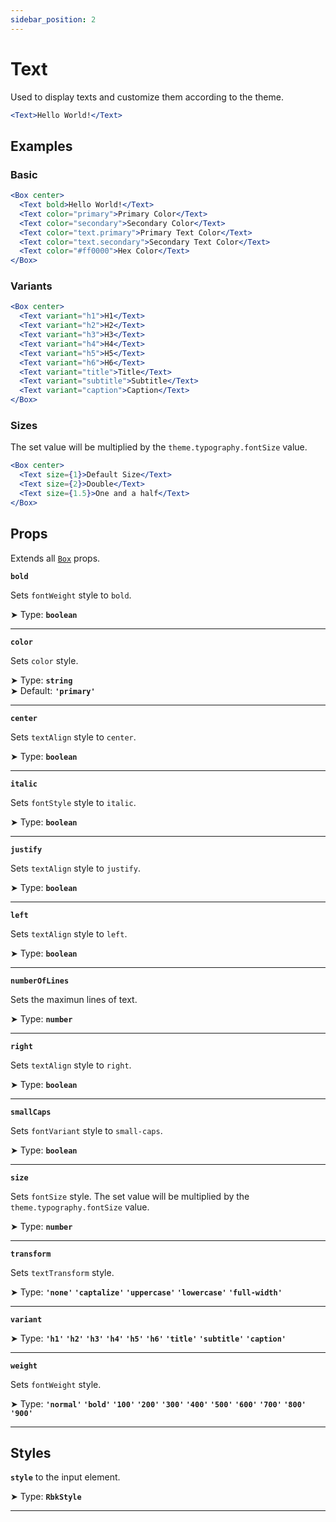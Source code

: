 ```yaml
---
sidebar_position: 2
---
```


# Text

Used to display texts and customize them according to the theme.

```jsx live
<Text>Hello World!</Text>
```

## Examples

### Basic

```jsx live
<Box center>
  <Text bold>Hello World!</Text>
  <Text color="primary">Primary Color</Text>
  <Text color="secondary">Secondary Color</Text>
  <Text color="text.primary">Primary Text Color</Text>
  <Text color="text.secondary">Secondary Text Color</Text>
  <Text color="#ff0000">Hex Color</Text>
</Box>
```

### Variants

```jsx live
<Box center>
  <Text variant="h1">H1</Text>
  <Text variant="h2">H2</Text>
  <Text variant="h3">H3</Text>
  <Text variant="h4">H4</Text>
  <Text variant="h5">H5</Text>
  <Text variant="h6">H6</Text>
  <Text variant="title">Title</Text>
  <Text variant="subtitle">Subtitle</Text>
  <Text variant="caption">Caption</Text>
</Box>
```

### Sizes

The set value will be multiplied by the `theme.typography.fontSize` value.

```jsx live
<Box center>
  <Text size={1}>Default Size</Text>
  <Text size={2}>Double</Text>
  <Text size={1.5}>One and a half</Text>
</Box>
```

## Props

Extends all [`Box`](/docs/components/core/box) props.

**`bold`**

Sets `fontWeight` style to `bold`.

➤ Type: **`boolean`** <br/>

---

**`color`**

Sets `color` style.

➤ Type: **`string`** <br/>
➤ Default: **`'primary'`** <br/>

---

**`center`**

Sets `textAlign` style to `center`.

➤ Type: **`boolean`** <br/>

---

**`italic`**

Sets `fontStyle` style to `italic`.

➤ Type: **`boolean`** <br/>

---

**`justify`**

Sets `textAlign` style to `justify`.

➤ Type: **`boolean`** <br/>

---

**`left`**

Sets `textAlign` style to `left`.

➤ Type: **`boolean`** <br/>

---

**`numberOfLines`**

Sets the maximun lines of text.

➤ Type: **`number`** <br/>

---

**`right`**

Sets `textAlign` style to `right`.

➤ Type: **`boolean`** <br/>

---

**`smallCaps`**

Sets `fontVariant` style to `small-caps`.

➤ Type: **`boolean`** <br/>

---

**`size`**

Sets `fontSize` style. The set value will be multiplied by the `theme.typography.fontSize` value.

➤ Type: **`number`** <br/>

---

**`transform`**

Sets `textTransform` style.

➤ Type: **`'none'` `'captalize'` `'uppercase'` `'lowercase'` `'full-width'`** <br/>

---

**`variant`**

➤ Type: **`'h1'` `'h2'` `'h3'` `'h4'` `'h5'` `'h6'` `'title'` `'subtitle'` `'caption'`** <br/>

---

**`weight`**

Sets `fontWeight` style.

➤ Type: **`'normal'` `'bold'` `'100'` `'200'` `'300'` `'400'` `'500'` `'600'` `'700'` `'800'` `'900'`** <br/>

---

## Styles

**`style`** to the input element.

➤ Type: **`RbkStyle`** <br/>

---

